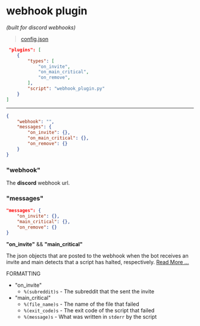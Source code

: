 # webhook plugin

_(built for discord webhooks)_

> [config.json](../config.md)

```json
 "plugins": [
    {
        "types": [
            "on_invite",
            "on_main_critical",
            "on_remove",
        ],
        "script": "webhook_plugin.py"
    }
]
```

---

```json
{
    "webhook": "",
    "messages": {
        "on_invite": {},
        "on_main_critical": {},
        "on_remove": {}
    }
}
```

### **"webhook"**

The **discord** webhook url.

### **"messages"**

```json
"messages": {
    "on_invite": {},
    "main_critical": {},
    "on_remove": {}
}
```

**"on_invite"** && **"main_critical"**

The json objects that are posted to the webhook when the bot receives an invite and main detects that a script has halted, respectively. [Read More ...](https://discord.com/developers/docs/resources/webhook#execute-webhook-jsonform-params)

FORMATTING

-   "on_invite"
    -   `%(subreddit)s` - The subreddit that the sent the invite
-   "main_critical"
    -   `%(file_name)s` - The name of the file that failed
    -   `%(exit_code)s` - The exit code of the script that failed
    -   `%(message)s` - What was written in `stderr` by the script
